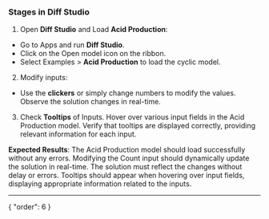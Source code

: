### Stages in Diff Studio

1. Open **Diff Studio** and Load **Acid Production**:
* Go to Apps and run **Diff Studio**.
* Click on the Open model icon on the ribbon.
* Select Examples > **Acid Production** to load the cyclic model.
2. Modify inputs:
* Use the **clickers** or simply change numbers to modify the values. Observe the solution changes in real-time.
3. Check **Tooltips** of Inputs. Hover over various input fields in the Acid Production model. Verify that tooltips are displayed correctly, providing relevant information for each input.

**Expected Results**: The Acid Production model should load successfully without any errors. Modifying the Count input should dynamically update the solution in real-time. The solution must reflect the changes without delay or errors. Tooltips should appear when hovering over input fields, displaying appropriate information related to the inputs.

---
{
  "order": 6
}
